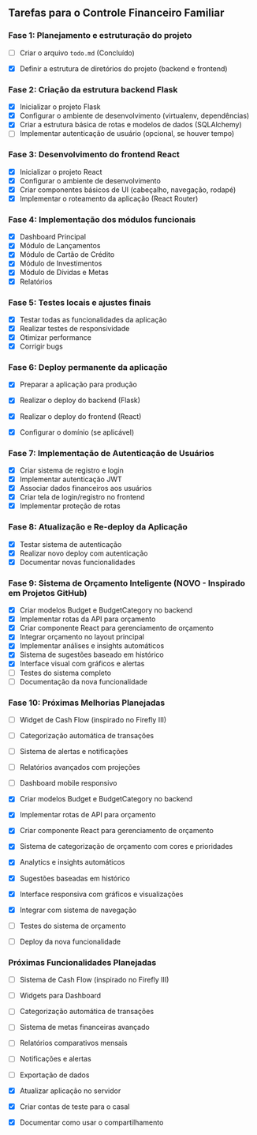 ## Tarefas para o Controle Financeiro Familiar

### Fase 1: Planejamento e estruturação do projeto
- [ ] Criar o arquivo `todo.md` (Concluído)
- [x] Definir a estrutura de diretórios do projeto (backend e frontend)


### Fase 2: Criação da estrutura backend Flask
- [x] Inicializar o projeto Flask
- [x] Configurar o ambiente de desenvolvimento (virtualenv, dependências)
- [x] Criar a estrutura básica de rotas e modelos de dados (SQLAlchemy)
- [ ] Implementar autenticação de usuário (opcional, se houver tempo)

### Fase 3: Desenvolvimento do frontend React
- [x] Inicializar o projeto React
- [x] Configurar o ambiente de desenvolvimento
- [x] Criar componentes básicos de UI (cabeçalho, navegação, rodapé)
- [x] Implementar o roteamento da aplicação (React Router)

### Fase 4: Implementação dos módulos funcionais
- [x] Dashboard Principal
- [x] Módulo de Lançamentos
- [x] Módulo de Cartão de Crédito
- [x] Módulo de Investimentos
- [x] Módulo de Dívidas e Metas
- [x] Relatórios

### Fase 5: Testes locais e ajustes finais
- [x] Testar todas as funcionalidades da aplicação
- [x] Realizar testes de responsividade
- [x] Otimizar performance
- [x] Corrigir bugs

### Fase 6: Deploy permanente da aplicação
- [x] Preparar a aplicação para produção
- [x] Realizar o deploy do backend (Flask)
- [x] Realizar o deploy do frontend (React)
- [x] Configurar o domínio (se aplicável)



### Fase 7: Implementação de Autenticação de Usuários
- [x] Criar sistema de registro e login
- [x] Implementar autenticação JWT
- [x] Associar dados financeiros aos usuários
- [x] Criar tela de login/registro no frontend
- [x] Implementar proteção de rotas

### Fase 8: Atualização e Re-deploy da Aplicação

- [x] Testar sistema de autenticação
- [x] Realizar novo deploy com autenticação
- [x] Documentar novas funcionalidades

### Fase 9: Sistema de Orçamento Inteligente (NOVO - Inspirado em Projetos GitHub)

- [x] Criar modelos Budget e BudgetCategory no backend
- [x] Implementar rotas da API para orçamento
- [x] Criar componente React para gerenciamento de orçamento
- [x] Integrar orçamento no layout principal
- [x] Implementar análises e insights automáticos
- [x] Sistema de sugestões baseado em histórico
- [x] Interface visual com gráficos e alertas
- [ ] Testes do sistema completo
- [ ] Documentação da nova funcionalidade

### Fase 10: Próximas Melhorias Planejadas

- [ ] Widget de Cash Flow (inspirado no Firefly III)
- [ ] Categorização automática de transações
- [ ] Sistema de alertas e notificações
- [ ] Relatórios avançados com projeções
- [ ] Dashboard mobile responsivo

- [x] Criar modelos Budget e BudgetCategory no backend
- [x] Implementar rotas de API para orçamento
- [x] Criar componente React para gerenciamento de orçamento
- [x] Sistema de categorização de orçamento com cores e prioridades
- [x] Analytics e insights automáticos
- [x] Sugestões baseadas em histórico
- [x] Interface responsiva com gráficos e visualizações
- [x] Integrar com sistema de navegação
- [ ] Testes do sistema de orçamento
- [ ] Deploy da nova funcionalidade

### Próximas Funcionalidades Planejadas

- [ ] Sistema de Cash Flow (inspirado no Firefly III)
- [ ] Widgets para Dashboard
- [ ] Categorização automática de transações
- [ ] Sistema de metas financeiras avançado
- [ ] Relatórios comparativos mensais
- [ ] Notificações e alertas
- [ ] Exportação de dados
- [x] Atualizar aplicação no servidor
- [x] Criar contas de teste para o casal
- [x] Documentar como usar o compartilhamento

